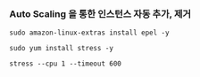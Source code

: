 ### Auto Scaling 을 통한 인스턴스 자동 추가, 제거
```shell
sudo amazon-linux-extras install epel -y

sudo yum install stress -y

stress --cpu 1 --timeout 600
```